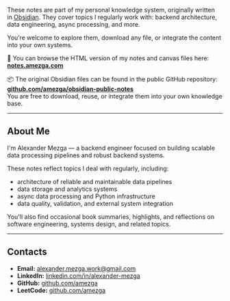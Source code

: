 These notes are part of my personal knowledge system, originally written in [Obsidian](https://obsidian.md/). They cover topics I regularly work with: backend architecture, data engineering, async processing, and more.

You’re welcome to explore them, download any file, or integrate the content into your own systems.

📎 You can browse the HTML version of my notes and canvas files here:  
**[notes.amezga.com](https://notes.amezga.com)**

📦 The original Obsidian files can be found in the public GitHub repository:  
**[github.com/amezga/obsidian-public-notes](https://github.com/amezga/obsidian-public-notes)**  
You are free to download, reuse, or integrate them into your own knowledge base.

---
## About Me

I'm Alexander Mezga — a backend engineer focused on building scalable data processing pipelines and robust backend systems.

These notes reflect topics I deal with regularly, including:

- architecture of reliable and maintainable data pipelines
- data storage and analytics systems
- async data processing and Python infrastructure
- data quality, validation, and external system integration

You'll also find occasional book summaries, highlights, and reflections on software engineering, systems design, and related topics.

---
## Contacts

- **Email:** [alexander.mezga.work@gmail.com](mailto:alexander.mezga.work@gmail.com)
- **LinkedIn:** [linkedin.com/in/alexander-mezga](https://www.linkedin.com/in/alexander-mezga-3a909a1aa)
- **GitHub:** [github.com/amezga](https://github.com/amezga)
- **LeetCode:** [github.com/amezga](https://leetcode.com/u/alexandermezga/)